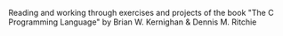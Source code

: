 Reading and working through exercises and projects of the book "The C Programming Language" by Brian W. Kernighan & Dennis M. Ritchie 
